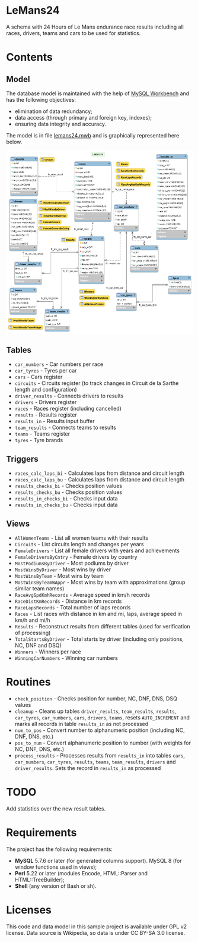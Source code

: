 # LeMans24

A schema with 24 Hours of Le Mans endurance race results including all races, drivers, teams and cars to be used for statistics.

# Contents

## Model

The database model is maintained with the help of [MySQL Workbench](https://www.mysql.com/products/workbench/) and has the following objectives:

* elimination of data redundancy;
* data access (through primary and foreign key, indexes);
* ensuring data integrity and accuracy.

The model is in file [lemans24.mwb](db/model/lemans24.mwb) and is graphically represented here below.

![LeMans24 Model](db/model/lemans24.png)

## Tables

* `car_numbers`    - Car numbers per race
* `car_tyres`      - Tyres per car
* `cars`           - Cars register
* `circuits`       - Circuits register (to track changes in Circuit de la Sarthe length and configuration)
* `driver_results` - Connects drivers to results
* `drivers`        - Drivers register
* `races`          - Races register (including cancelled)
* `results`        - Results register
* `results_in`     - Results input buffer
* `team_results`   - Connects teams to results
* `teams`          - Teams register
* `tyres`          - Tyre brands

## Triggers

* `races_calc_laps_bi`   - Calculates laps from distance and circuit length
* `races_calc_laps_bu`   - Calculates laps from distance and circuit length
* `results_checks_bi`    - Checks position values
* `results_checks_bu`    - Checks position values
* `results_in_checks_bi` - Checks input data
* `results_in_checks_bu` - Checks input data

## Views

* `AllWomenTeams`        - List all women teams with their results
* `Circuits`             - List circuits length and changes per years
* `FemaleDrivers`        - List all female drivers with years and achievements
* `FemaleDriversByCntry` - Female drivers by country
* `MostPodiumsByDriver`  - Most podiums by driver
* `MostWinsByDriver`     - Most wins by driver
* `MostWinsByTeam`       - Most wins by team
* `MostWinsByTeamWAppr`  - Most wins by team with approximations (group similar team names)
* `RaceAvgSpdKmhRecords` - Average speed in km/h records
* `RaceDistKmRecords`    - Distance in km records
* `RaceLapsRecords`      - Total number of laps records
* `Races`                - List races with distance in km and mi, laps, average speed in km/h and mi/h
* `Results`              - Reconstruct results from different tables (used for verification of processing)
* `TotalStartsByDriver`  - Total starts by driver (including only positions, NC, DNF and DSQ)
* `Winners`              - Winners per race
* `WinningCarNumbers`    - Winning car numbers

# Routines

* `check_position`  - Checks position for number, NC, DNF, DNS, DSQ values
* `cleanup`         - Cleans up tables `driver_results`, `team_results`, `results`, `car_tyres`, `car_numbers`, `cars`, `drivers`, `teams`, resets `AUTO_INCREMENT` and marks all records in table `results_in` as not processed
* `num_to_pos`      - Convert number to alphanumeric position (including NC, DNF, DNS, etc.)
* `pos_to_num`      - Convert alphanumeric position to number (with weights for NC, DNF, DNS, etc.)
* `process_results` - Processes results from `results_in` into tables `cars`, `car_numbers`, `car_tyres`, `results`, `teams`, `team_results`, `drivers` and `driver_results`. Sets the record in `results_in` as processed

# TODO

Add statistics over the new result tables.

# Requirements

The project has the following requirements:

* **MySQL** 5.7.6 or later (for generated columns support). MySQL 8 (for window
  functions used in views);
* **Perl** 5.22 or later (modules Encode, HTML::Parser and HTML::TreeBuilder);
* **Shell** (any version of Bash or sh).

# Licenses

This code and data model in this sample project is available under GPL v2 license.
Data source is Wikipedia, so data is under CC BY-SA 3.0 license.
